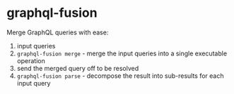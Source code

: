 # graphql-fusion

Merge GraphQL queries with ease:

1. input queries
2. `graphql-fusion merge` - merge the input queries into a single executable operation
3. send the merged query off to be resolved
4. `graphql-fusion parse` - decompose the result into sub-results for each input query
